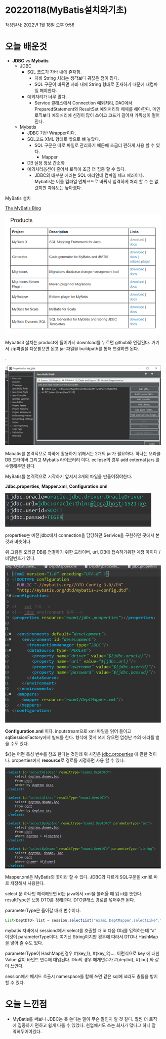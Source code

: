 # 20220118(MyBatis설치와기초)

작성일시: 2022년 1월 18일 오후 9:56

# 오늘 배운것

- **JDBC**  vs  **Mybatis**
    - JDBC
        - SQL 코드가 자바 내에 존재함.
            - 자바 String 처리는 생각보다 귀찮은 점이 많다.
            - SQL 구문이 바뀌면 자바 내에 String 형태로 존재하기 때문에 재컴파일 해야한다.
        - 예외처리가 너무 많다.
            - Service 클래스에서 Connection 예외처리,  DAO에서 PreparedStatement와 ResultSet 예외처리와 해체를 해야한다. 메인 로직보다 예외처리에 신경이 많이 쓰이고 코드가 길어져 가독성이 떨어진다.
    - Mybatis
        - JDBC 기반 Wrapper이다.
        - SQL코드 XML 형태로 밖으로 뺴 놓았다.
            - SQL 구문은 따로 파일로 관리하기 때문에 조금더 편하게 사용 할 수 있다.
                - Mapper
        - DB 설정 정보 간소화
        - 예외처리옵션이 줄어서 로직에 조금 더 집중 할 수 있다.
            - JDBC의 대부분 에러는 SQL 에러인데 컴파일 체크 에러이다. Mybatis는 이를 컴파일 언체크드로 바꿔서 엄격하게 처리 할 수 는 없겠지만 자유도는 높아졌다.

MyBatis 설치

[The MyBatis Blog](https://blog.mybatis.org/)

![Untitled](20220118(MyBatis설치와기초)/Untitled.png)

Mybatis3 설치는 product에 들어가서 download를 누르면 github와 연결된다.  거기서 zip파일을 다운받으면 된고 jar 파일을 buildpath를 통해 연결하면 된다.

.

![Untitled](20220118(MyBatis설치와기초)/Untitled1.png)

Mabatis를 본격적으로 자바에 활용하기 위해서는 2개의 jar가 필요하다. 하나는 오라클 DB 드라이버 그리고 Mybatis 라이브러리 이다. eclipse의 경우  add external jars 를 수행해주면 된다.

MyBatis를 본격적으로 시작하기 앞서서 3개의 파일을 만들어줘야한다.

**Jdbc.properties**,                             **Mapper.xml**,                          **Configuration.xml**

![Untitled](20220118(MyBatis설치와기초)/Untitled2.png)

properties는 예전 jdbc에서 connection을 담당하던 Serivice을 구현하던 곳에서 본 것과 비슷하다.

위 그림은 오라클 DB를 연결하기 위한 드라이버, url, DB에 접속하기위한 계정 아이디 / 비밀번호가 있다.

![Untitled](20220118(MyBatis설치와기초)/Untitled3.png)

**Configuration.xml** 이다.  inputstream으로 xml 파일을 읽어 들이고 sqlSessionFactory에서 빌드를 한다. 형식에 맞게 쓰지 않으면 엄청난 수의 에러를 뱉을 수도 있다.

${}는 어떤 특성 변수를 참조 한다는 것인데 위 사진은 [jdbc.properties](http://jdbc.properties) 에 관한 것이다.  properties에서 **resource**로 경로를 지정하면  사용 할 수 있다.

![Untitled](20220118(MyBatis설치와기초)/Untitled4.png)

Mapper.xml은  MyBatis의 꽃이라 할 수 있다. JDBC와 다르게 SQL구문을 xml로 따로 저장해서 사용한다. 

select 문 하나만 해석해보면 id는 java에서 xml을 불러올 때 읽 id를 뜻한다. resultType은 보통 DTO를 정해준다. DTO클래스 경로를 넣어주면 된다. 

parameterType은 들어갈 매개 변수이다. 

```java
List<DeptDTO> list = session.selectList("exam1.DeptMapper.selectLike","a");
```

mybatis 자바에서 sessiond에서 select를 호출할 때 id 다음 Obj를 입력하는데 “a”  이것이 parameterType이다.  여기선 String이지만 경우에 따라서 DTO나 HashMap을 넣어 줄 수도 있다.

parameterType이 HashMap인경우 #{key_1}, #{key_2}.... 이런식으로 key 에 대한 Value 값이 바인드 변수에 대입된다. Dto의 경우 매개변수가 #{deptid}, #{loc},와 같이 쓰인다.

session에서 메서드 호출시 namespace를 함께 쓰면  같은 sql에 id라도 충돌을 방지 할 수 있다.

# 오늘 느낀점

- MyBatis를 써보니 JDBC는 못 쓴다는 말이 무슨 말인지 알 것 같다. 훨씬 더 로직에 집중하기 편하고 쉽게 다룰 수 있었다. 현업에서도 쓰는 회사가 많다고 하니 잘 익혀두어야겠다.